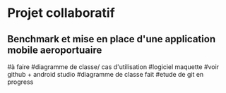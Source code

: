 # Projet collaboratif
## Benchmark et mise en place d'une application mobile aeroportuaire
#à faire
#diagramme de classe/ cas d'utilisation
#logiciel maquette
#voir github + android studio
#diagramme de classe fait 
#etude de git en progress

